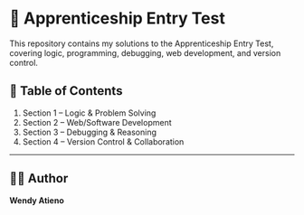 # 🧠 Apprenticeship Entry Test

This repository contains my solutions to the Apprenticeship Entry Test, covering logic, programming, debugging, web development, and version control.

## 📘 Table of Contents

1. Section 1 – Logic & Problem Solving
2. Section 2 – Web/Software Development
3. Section 3 – Debugging & Reasoning
4. Section 4 – Version Control & Collaboration

---

## 🧑‍💻 Author

**Wendy Atieno**  
